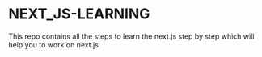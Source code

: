 # NEXT_JS-LEARNING
This repo contains all the steps to learn the next.js step by step which will help you to work on next.js
